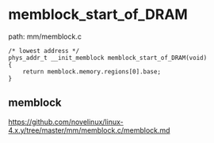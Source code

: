 memblock_start_of_DRAM
========================================

path: mm/memblock.c
```
/* lowest address */
phys_addr_t __init_memblock memblock_start_of_DRAM(void)
{
    return memblock.memory.regions[0].base;
}
```

memblock
----------------------------------------

https://github.com/novelinux/linux-4.x.y/tree/master/mm/memblock.c/memblock.md
